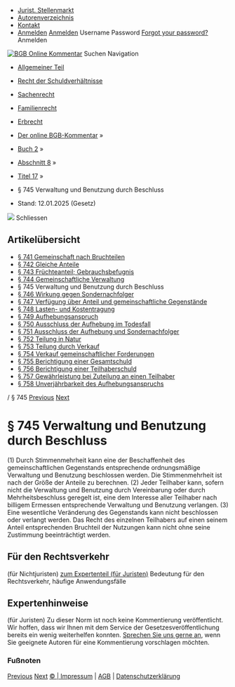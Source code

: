   * [Jurist. Stellenmarkt](https://bgb.kommentar.de/Buch-2/Abschnitt-8/Titel-17/</job-board> "Jurist. Stellenmarkt")
  * [Autorenverzeichnis](https://bgb.kommentar.de/Buch-2/Abschnitt-8/Titel-17/</Autorenverzeichnis> "Autorenverzeichnis")
  * [Kontakt](https://bgb.kommentar.de/Buch-2/Abschnitt-8/Titel-17/</Kontakt>)
  * [Anmelden](https://bgb.kommentar.de/Buch-2/Abschnitt-8/Titel-17/<#login> "show login form") [Anmelden](https://bgb.kommentar.de/Buch-2/Abschnitt-8/Titel-17/<#> "hide login form") Username Password
[Forgot your password?](https://bgb.kommentar.de/Buch-2/Abschnitt-8/Titel-17/</user/forgotpassword>) Anmelden 


[![BGB Online Kommentar](https://bgb.kommentar.de/extension/bgb/design/bgb/images/logo.png)](https://bgb.kommentar.de/Buch-2/Abschnitt-8/Titel-17/</> "BGB Online Kommentar")
Suchen
Navigation
  * [Allgemeiner Teil](https://bgb.kommentar.de/Buch-2/Abschnitt-8/Titel-17/</Buch-1>)
  * [Recht der Schuldverhältnisse](https://bgb.kommentar.de/Buch-2/Abschnitt-8/Titel-17/</Buch-2>)
  * [Sachenrecht](https://bgb.kommentar.de/Buch-2/Abschnitt-8/Titel-17/</Buch-3>)
  * [Familienrecht](https://bgb.kommentar.de/Buch-2/Abschnitt-8/Titel-17/</Buch-4>)
  * [Erbrecht](https://bgb.kommentar.de/Buch-2/Abschnitt-8/Titel-17/</Buch-5>)


  * [Der online BGB-Kommentar](https://bgb.kommentar.de/Buch-2/Abschnitt-8/Titel-17/</>) »
  * [Buch 2](https://bgb.kommentar.de/Buch-2/Abschnitt-8/Titel-17/</Buch-2>) »
  * [Abschnitt 8](https://bgb.kommentar.de/Buch-2/Abschnitt-8/Titel-17/</Buch-2/Abschnitt-8>) »
  * [Titel 17](https://bgb.kommentar.de/Buch-2/Abschnitt-8/Titel-17/</Buch-2/Abschnitt-8/Titel-17>) »
  * § 745 Verwaltung und Benutzung durch Beschluss 
  * Stand: 12.01.2025 (Gesetz) 


![](https://vg01.met.vgwort.de/na/1c9909529ead4f509072c06d9081a7d5)
Schliessen 
## Artikelübersicht
  * [ § 741 Gemeinschaft nach Bruchteilen ](https://bgb.kommentar.de/Buch-2/Abschnitt-8/Titel-17/</Buch-2/Abschnitt-8/Titel-17/Gemeinschaft-nach-Bruchteilen>)
  * [ § 742 Gleiche Anteile ](https://bgb.kommentar.de/Buch-2/Abschnitt-8/Titel-17/</Buch-2/Abschnitt-8/Titel-17/Gleiche-Anteile>)
  * [ § 743 Früchteanteil; Gebrauchsbefugnis ](https://bgb.kommentar.de/Buch-2/Abschnitt-8/Titel-17/</Buch-2/Abschnitt-8/Titel-17/Fruechteanteil-Gebrauchsbefugnis>)
  * [ § 744 Gemeinschaftliche Verwaltung ](https://bgb.kommentar.de/Buch-2/Abschnitt-8/Titel-17/</Buch-2/Abschnitt-8/Titel-17/Gemeinschaftliche-Verwaltung>)
  * § 745 Verwaltung und Benutzung durch Beschluss 
  * [ § 746 Wirkung gegen Sondernachfolger ](https://bgb.kommentar.de/Buch-2/Abschnitt-8/Titel-17/</Buch-2/Abschnitt-8/Titel-17/Wirkung-gegen-Sondernachfolger>)
  * [ § 747 Verfügung über Anteil und gemeinschaftliche Gegenstände ](https://bgb.kommentar.de/Buch-2/Abschnitt-8/Titel-17/</Buch-2/Abschnitt-8/Titel-17/Verfuegung-ueber-Anteil-und-gemeinschaftliche-Gegenstaende>)
  * [ § 748 Lasten- und Kostentragung ](https://bgb.kommentar.de/Buch-2/Abschnitt-8/Titel-17/</Buch-2/Abschnitt-8/Titel-17/Lasten-und-Kostentragung>)
  * [ § 749 Aufhebungsanspruch ](https://bgb.kommentar.de/Buch-2/Abschnitt-8/Titel-17/</Buch-2/Abschnitt-8/Titel-17/Aufhebungsanspruch>)
  * [ § 750 Ausschluss der Aufhebung im Todesfall ](https://bgb.kommentar.de/Buch-2/Abschnitt-8/Titel-17/</Buch-2/Abschnitt-8/Titel-17/Ausschluss-der-Aufhebung-im-Todesfall>)
  * [ § 751 Ausschluss der Aufhebung und Sondernachfolger ](https://bgb.kommentar.de/Buch-2/Abschnitt-8/Titel-17/</Buch-2/Abschnitt-8/Titel-17/Ausschluss-der-Aufhebung-und-Sondernachfolger>)
  * [ § 752 Teilung in Natur ](https://bgb.kommentar.de/Buch-2/Abschnitt-8/Titel-17/</Buch-2/Abschnitt-8/Titel-17/Teilung-in-Natur>)
  * [ § 753 Teilung durch Verkauf ](https://bgb.kommentar.de/Buch-2/Abschnitt-8/Titel-17/</Buch-2/Abschnitt-8/Titel-17/Teilung-durch-Verkauf>)
  * [ § 754 Verkauf gemeinschaftlicher Forderungen ](https://bgb.kommentar.de/Buch-2/Abschnitt-8/Titel-17/</Buch-2/Abschnitt-8/Titel-17/Verkauf-gemeinschaftlicher-Forderungen>)
  * [ § 755 Berichtigung einer Gesamtschuld ](https://bgb.kommentar.de/Buch-2/Abschnitt-8/Titel-17/</Buch-2/Abschnitt-8/Titel-17/Berichtigung-einer-Gesamtschuld>)
  * [ § 756 Berichtigung einer Teilhaberschuld ](https://bgb.kommentar.de/Buch-2/Abschnitt-8/Titel-17/</Buch-2/Abschnitt-8/Titel-17/Berichtigung-einer-Teilhaberschuld>)
  * [ § 757 Gewährleistung bei Zuteilung an einen Teilhaber ](https://bgb.kommentar.de/Buch-2/Abschnitt-8/Titel-17/</Buch-2/Abschnitt-8/Titel-17/Gewaehrleistung-bei-Zuteilung-an-einen-Teilhaber>)
  * [ § 758 Unverjährbarkeit des Aufhebungsanspruchs ](https://bgb.kommentar.de/Buch-2/Abschnitt-8/Titel-17/</Buch-2/Abschnitt-8/Titel-17/Unverjaehrbarkeit-des-Aufhebungsanspruchs>)


/ § 745 
[Previous](https://bgb.kommentar.de/Buch-2/Abschnitt-8/Titel-17/</Buch-2/Abschnitt-8/Titel-17/Gemeinschaftliche-Verwaltung> "§ 744 Gemeinschaftliche Verwaltung") [Next](https://bgb.kommentar.de/Buch-2/Abschnitt-8/Titel-17/</Buch-2/Abschnitt-8/Titel-17/Wirkung-gegen-Sondernachfolger> "§ 746 Wirkung gegen Sondernachfolger")
# § 745 Verwaltung und Benutzung durch Beschluss
(1) Durch Stimmenmehrheit kann eine der Beschaffenheit des gemeinschaftlichen Gegenstands entsprechende ordnungsmäßige Verwaltung und Benutzung beschlossen werden. Die Stimmenmehrheit ist nach der Größe der Anteile zu berechnen.
(2) Jeder Teilhaber kann, sofern nicht die Verwaltung und Benutzung durch Vereinbarung oder durch Mehrheitsbeschluss geregelt ist, eine dem Interesse aller Teilhaber nach billigem Ermessen entsprechende Verwaltung und Benutzung verlangen.
(3) Eine wesentliche Veränderung des Gegenstands kann nicht beschlossen oder verlangt werden. Das Recht des einzelnen Teilhabers auf einen seinem Anteil entsprechenden Bruchteil der Nutzungen kann nicht ohne seine Zustimmung beeinträchtigt werden.
## Für den Rechtsverkehr 
(für Nichtjuristen)
[zum Expertenteil (für Juristen)](https://bgb.kommentar.de/Buch-2/Abschnitt-8/Titel-17/<#expertenhinweise>)
Bedeutung für den Rechtsverkehr, häufige Anwendungsfälle
## Expertenhinweise
(für Juristen)
Zu dieser Norm ist noch keine Kommentierung veröffentlicht. Wir hoffen, dass wir Ihnen mit dem Service der Gesetzesveröffentlichung bereits ein wenig weiterhelfen konnten. [Sprechen Sie uns gerne an](https://bgb.kommentar.de/Buch-2/Abschnitt-8/Titel-17/</Kontakt>), wenn Sie geeignete Autoren für eine Kommentierung vorschlagen möchten. 
### Fußnoten
[Previous](https://bgb.kommentar.de/Buch-2/Abschnitt-8/Titel-17/</Buch-2/Abschnitt-8/Titel-17/Gemeinschaftliche-Verwaltung> "§ 744 Gemeinschaftliche Verwaltung") [Next](https://bgb.kommentar.de/Buch-2/Abschnitt-8/Titel-17/</Buch-2/Abschnitt-8/Titel-17/Wirkung-gegen-Sondernachfolger> "§ 746 Wirkung gegen Sondernachfolger")
[© | Impressum](https://bgb.kommentar.de/Buch-2/Abschnitt-8/Titel-17/</Kontakt>) | [AGB](https://bgb.kommentar.de/Buch-2/Abschnitt-8/Titel-17/</AGB>) | [Datenschutzerklärung](https://bgb.kommentar.de/Buch-2/Abschnitt-8/Titel-17/</Datenschutzerklaerung-fuer-Leser>)
